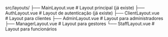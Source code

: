 src/layouts/
├── MainLayout.vue # Layout principal (já existe)
├── AuthLayout.vue # Layout de autenticação (já existe)
├── ClientLayout.vue # Layout para clientes
├── AdminLayout.vue # Layout para administradores
├── ManagerLayout.vue # Layout para gestores
└── StaffLayout.vue # Layout para funcionários
